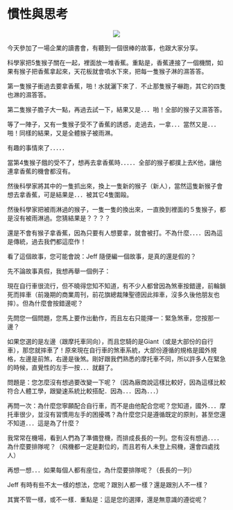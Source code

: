 # 慣性與思考 

<div style="clear: both; text-align: center;"><a href="http://2.bp.blogspot.com/-8yonK_AiZK8/VhMayJYnrSI/AAAAAAAALoo/fTMJQSp1loc/s1600/blow-monkey-nail-dryer.jpg" style="margin-left: 1em; margin-right: 1em;"><img border="0" src="http://2.bp.blogspot.com/-8yonK_AiZK8/VhMayJYnrSI/AAAAAAAALoo/fTMJQSp1loc/s1600/blow-monkey-nail-dryer.jpg"/></a></div>
<p>今天參加了一場企業的讀書會，有聽到一個很棒的故事，也跟大家分享。</p>
<p>科學家把5隻猴子關在一起，裡面放一堆香蕉。重點是，香蕉連接了一個機關，如果有猴子把香蕉拿起來，天花板就會噴水下來，把每一隻猴子淋的濕答答。</p>
<p>第一隻猴子衝過去要拿香蕉，啪！水就灑下來了．不止那隻猴子嚇跑，其它的四隻也淋的濕答答。<a name="more"></a></p>
<p>第二隻猴子膽子大一點，再過去試一下，結果又是．．．啪！全部的猴子又濕答答。</p>
<p>等了一陣子，又有一隻猴子受不了香蕉的誘惑，走過去，一拿．．．當然又是．．．啪！同樣的結果，又是全體猴子被雨淋。</p>
<p>有趣的事情來了．．．．．</p>
<p>當第4隻猴子餓的受不了，想再去拿香蕉時．．．．．全部的猴子都撲上去K他，讓他連拿香蕉的機會都沒有。</p>
<p>然後科學家將其中的一隻抓出來，換上一隻新的猴子（新人），當然這隻新猴子會想去拿香蕉，可是結果是．．．被其它4隻圍毆。</p>
<p>然後科學家把被雨淋過的猴子，一隻一隻的換出來，一直換到裡面的５隻猴子，都是沒有被雨淋過。您猜結果是？？？？</p>
<p>還是不會有猴子拿香蕉，因為只要有人想要拿，就會被打。不為什麼．．．．因為這是傳統，過去我們都這麼作！</p>
<p>看了這個故事，您可能會說：Jeff 隨便編一個故事，是真的還是假的？</p>
<p>先不論故事真假，我想再舉一個例子：</p>
<p>現在自行車很流行，但不曉得您知不知道，有不少人都曾因為煞車按錯邊，前輪鎖死而摔車（前幾期的商業周刊，前花旗總裁陳聖德因此摔車，沒多久後他朋友也摔）。但為什麼會按錯邊呢？</p>
<p>先問您一個問題，您馬上要作出動作，而且左右只能擇一：緊急煞車，您按那一邊？</p>
<p>如果您選的是左邊（跟摩托車同向），而且您騎的是Giant（或是大部份的自行車），那您就摔車了！原來現在自行車的煞車系統，大部份遵循的規格是國外規格，左邊是前煞，右邊是後煞。剛好跟我們熟悉的摩托車不同，所以許多人在緊急的時候，直覺性的左手一按．．．就翻了。</p>
<p>問題是：您怎麼沒有想過要改變一下呢？（因為廠商說這樣比較好，因為這樣比較符合人體工學，跟變速系統比較搭配．因為．．．因為．．．）</p>
<p>再問一次：為什麼您寧願配合自行車，而不是由他配合您呢？您知道，國外．．．摩托車很少，並沒有習慣用左手的困擾嗎？為什麼您只是遵循既定的原則，甚至您還不知道．．．這是為了什麼？</p>
<p>我常常在機場，看到人們為了準備登機，而排成長長的一列。您有沒有想過．．．．為什麼要排隊呢？（飛機都一定是劃位的，而且若有人未登上飛機，還會四處找人）</p>
<p>再想一想．．．如果每個人都有座位，為什麼要排隊呢？（長長的一列）</p>
<p>Jeff 有時有些不太一樣的想法，您呢？跟別人都一樣？還是跟別人不一樣？</p>
<p>其實不管一樣，或不一樣．重點是：這是您的選擇，還是無意識的遵從呢？</p>